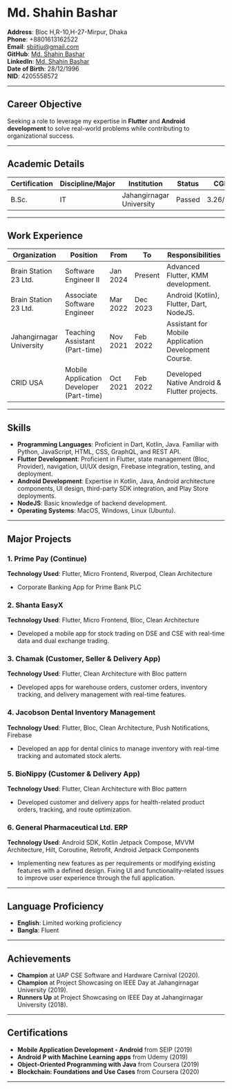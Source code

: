 # Md. Shahin Bashar

**Address**: Bloc H,R-10,H-27-Mirpur, Dhaka  
**Phone**: +8801613162522  
**Email**: sbiitju@gmail.com  
**GitHub**: [Md. Shahin Bashar](https://github.com/sbiitju)  
**LinkedIn**: [Md. Shahin Bashar](https://linkedin.com/in/sbiitju)  
**Date of Birth**: 28/12/1996  
**NID**: 4205558572  

---

## Career Objective

Seeking a role to leverage my expertise in **Flutter** and **Android development** to solve real-world problems while contributing to organizational success.

---

## Academic Details

| **Certification** | **Discipline/Major** | **Institution**                 | **Status** | **CGPA** | **Passing**  |
|-------------------|----------------------|----------------------------------|------------|----------|--------------|
| B.Sc.             | IT                   | Jahangirnagar University         | Passed     | 3.26/4.00| Feb 2022     |

---

## Work Experience

| **Organization**            | **Position**               | **From**       | **To**         | **Responsibilities**                               |
|-----------------------------|----------------------------|----------------|----------------|----------------------------------------------------|
| Brain Station 23 Ltd.        | Software Engineer II         | Jan 2024       | Present        | Advanced Flutter, KMM development.                 |
| Brain Station 23 Ltd.        | Associate Software Engineer| Mar 2022       | Dec 2023       | Android (Kotlin), Flutter, Dart, NodeJS.           |
| Jahangirnagar University     | Teaching Assistant (Part-time) | Nov 2021  | Feb 2022       | Assistant for Mobile Application Development Course.|
| CRID USA                    | Mobile Application Developer (Part-time)| Oct 2021 | Feb 2022 | Developed Native Android & Flutter projects.       |

---

## Skills

- **Programming Languages**: Proficient in Dart, Kotlin, Java. Familiar with Python, JavaScript, HTML, CSS, GraphQL, and REST API.
- **Flutter Development**: Proficient in Flutter, state management (Bloc, Provider), navigation, UI/UX design, Firebase integration, testing, and deployment.
- **Android Development**: Expertise in Kotlin, Java, Android architecture components, UI design, third-party SDK integration, and Play Store deployments.
- **NodeJS**: Basic knowledge of backend development.
- **Operating Systems**: MacOS, Windows, Linux (Ubuntu).

---

## Major Projects
### 1. Prime Pay (Continue)
**Technology Used**: Flutter, Micro Frontend, Riverpod, Clean Architecture  
- Corporate Banking App for Prime Bank PLC
  
### 2. Shanta EasyX  
**Technology Used**: Flutter, Micro Frontend, Bloc, Clean Architecture  
- Developed a mobile app for stock trading on DSE and CSE with real-time data and dual exchange trading.

### 3. Chamak (Customer, Seller & Delivery App)  
**Technology Used**: Flutter, Clean Architecture with Bloc pattern  
- Developed apps for warehouse orders, customer orders, inventory tracking, and delivery management with real-time features.

### 4. Jacobson Dental Inventory Management  
**Technology Used**: Flutter, Bloc, Clean Architecture, Push Notifications, Firebase  
- Developed an app for dental clinics to manage inventory with real-time tracking and automated stock alerts.

### 5. BioNippy (Customer & Delivery App)  
**Technology Used**: Flutter, Clean Architecture with Bloc pattern  
- Developed customer and delivery apps for health-related product orders, tracking, and route optimization.

### 6. General Pharmaceutical Ltd. ERP 
**Technology Used**: Android SDK, Kotlin Jetpack Compose, MVVM Architecture, Hilt, Coroutine, Retrofit, Android Jetpack Components 
- Implementing new features as per requirements or modifying existing features with a defined design. Fixing UI and functionality-related issues to improve user experience through the full application.
---

## Language Proficiency

- **English**: Limited working proficiency  
- **Bangla**: Fluent  

---

## Achievements

- **Champion** at UAP CSE Software and Hardware Carnival (2020).  
- **Champion** at Project Showcasing on IEEE Day at Jahangirnagar University (2019).  
- **Runners Up** at Project Showcasing on IEEE Day at Jahangirnagar University (2018).

---

## Certifications

- **Mobile Application Development - Android** from SEIP (2019)  
- **Android P with Machine Learning apps** from Udemy (2019)  
- **Object-Oriented Programming with Java** from Coursera (2019)  
- **Blockchain: Foundations and Use Cases** from Coursera (2020)

---
